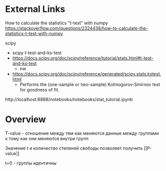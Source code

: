 
# External Links

How to calculate the statistics "t-test" with numpy
https://stackoverflow.com/questions/2324438/how-to-calculate-the-statistics-t-test-with-numpy


scipy
- scipy t-test-and-ks-test
- https://docs.scipy.org/doc/scipy/reference/tutorial/stats.html#t-test-and-ks-test
	- nw
- https://docs.scipy.org/doc/scipy/reference/generated/scipy.stats.kstest.html
	- Performs the (one-sample or two-sample) Kolmogorov-Smirnov test for goodness of fit.


http://localhost:8888/notebooks/notebooks/stat_tutorial.ipynb

# Overview

T-value - отношение между тем как меняются данные между группами к тому как они меняются внутри групп

Значение t и количество степеней свободы позволяет получить [[P-value]]

t=0 - группы идентичны
